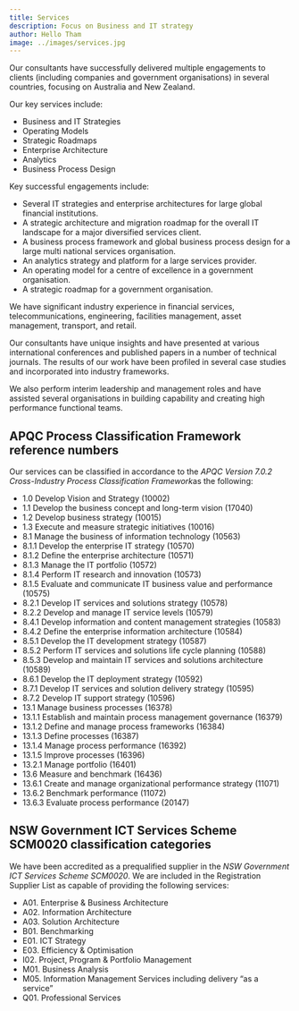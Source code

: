 ```yaml
---
title: Services
description: Focus on Business and IT strategy
author: Hello Tham
image: ../images/services.jpg
---
```



Our consultants have successfully delivered multiple engagements to clients (including companies and government organisations) in several countries, focusing on Australia and New Zealand.

Our key services include:

* Business and IT Strategies
* Operating Models
* Strategic Roadmaps
* Enterprise Architecture
* Analytics
* Business Process Design

Key successful engagements include:

* Several IT strategies and enterprise architectures for large global financial institutions.
* A strategic architecture and migration roadmap for the overall IT landscape for a major diversified services client.
* A business process framework and global business process design for a large multi national services organisation.
* An analytics strategy and platform for a large services provider.
* An operating model for a centre of excellence in a government organisation.
* A strategic roadmap for a government organisation.

We have significant industry experience in financial services, telecommunications, engineering, facilities management, asset management, transport, and retail.

Our consultants have unique insights and have presented at various international conferences and published papers in a number of technical journals. The results of our work have been profiled in several case studies and incorporated into industry frameworks.

We also perform interim leadership and management roles and have assisted several organisations in building capability and creating high performance functional teams.

## APQC Process Classification Framework reference numbers

Our services can be classified in accordance to the *APQC Version 7.0.2 Cross-Industry Process Classification Framework*as the following:

* 1.0 Develop Vision and Strategy (10002)
* 1.1 Develop the business concept and long-term vision (17040)
* 1.2 Develop business strategy (10015)
* 1.3 Execute and measure strategic initiatives (10016)
* 8.1 Manage the business of information technology (10563)
* 8.1.1 Develop the enterprise IT strategy (10570)
* 8.1.2 Define the enterprise architecture (10571)
* 8.1.3 Manage the IT portfolio (10572)
* 8.1.4 Perform IT research and innovation (10573)
* 8.1.5 Evaluate and communicate IT business value and performance (10575)
* 8.2.1 Develop IT services and solutions strategy (10578)
* 8.2.2 Develop and manage IT service levels (10579)
* 8.4.1 Develop information and content management strategies (10583)
* 8.4.2 Define the enterprise information architecture (10584)
* 8.5.1 Develop the IT development strategy (10587)
* 8.5.2 Perform IT services and solutions life cycle planning (10588)
* 8.5.3 Develop and maintain IT services and solutions architecture (10589)
* 8.6.1 Develop the IT deployment strategy (10592)
* 8.7.1 Develop IT services and solution delivery strategy (10595)
* 8.7.2 Develop IT support strategy (10596)
* 13.1 Manage business processes (16378)
* 13.1.1 Establish and maintain process management governance (16379)
* 13.1.2 Define and manage process frameworks (16384)
* 13.1.3 Define processes (16387)
* 13.1.4 Manage process performance (16392)
* 13.1.5 Improve processes (16396)
* 13.2.1 Manage portfolio (16401)
* 13.6 Measure and benchmark (16436)
* 13.6.1 Create and manage organizational performance strategy (11071)
* 13.6.2 Benchmark performance (11072)
* 13.6.3 Evaluate process performance (20147)

## NSW Government ICT Services Scheme SCM0020 classification categories

We have been accredited as a prequalified supplier in the *NSW Government ICT Services Scheme SCM0020*. We are included in the Registration Supplier List as capable of providing the following services:

* A01. Enterprise & Business Architecture
* A02. Information Architecture
* A03. Solution Architecture
* B01. Benchmarking
* E01. ICT Strategy
* E03. Efficiency & Optimisation
* I02. Project, Program & Portfolio Management
* M01. Business Analysis
* M05. Information Management Services including delivery “as a service”
* Q01. Professional Services